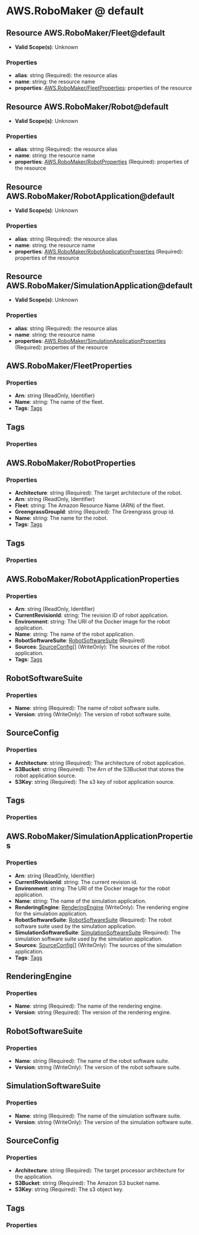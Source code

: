 # AWS.RoboMaker @ default

## Resource AWS.RoboMaker/Fleet@default
* **Valid Scope(s)**: Unknown
### Properties
* **alias**: string (Required): the resource alias
* **name**: string: the resource name
* **properties**: [AWS.RoboMaker/FleetProperties](#awsrobomakerfleetproperties): properties of the resource

## Resource AWS.RoboMaker/Robot@default
* **Valid Scope(s)**: Unknown
### Properties
* **alias**: string (Required): the resource alias
* **name**: string: the resource name
* **properties**: [AWS.RoboMaker/RobotProperties](#awsrobomakerrobotproperties) (Required): properties of the resource

## Resource AWS.RoboMaker/RobotApplication@default
* **Valid Scope(s)**: Unknown
### Properties
* **alias**: string (Required): the resource alias
* **name**: string: the resource name
* **properties**: [AWS.RoboMaker/RobotApplicationProperties](#awsrobomakerrobotapplicationproperties) (Required): properties of the resource

## Resource AWS.RoboMaker/SimulationApplication@default
* **Valid Scope(s)**: Unknown
### Properties
* **alias**: string (Required): the resource alias
* **name**: string: the resource name
* **properties**: [AWS.RoboMaker/SimulationApplicationProperties](#awsrobomakersimulationapplicationproperties) (Required): properties of the resource

## AWS.RoboMaker/FleetProperties
### Properties
* **Arn**: string (ReadOnly, Identifier)
* **Name**: string: The name of the fleet.
* **Tags**: [Tags](#tags)

## Tags
### Properties

## AWS.RoboMaker/RobotProperties
### Properties
* **Architecture**: string (Required): The target architecture of the robot.
* **Arn**: string (ReadOnly, Identifier)
* **Fleet**: string: The Amazon Resource Name (ARN) of the fleet.
* **GreengrassGroupId**: string (Required): The Greengrass group id.
* **Name**: string: The name for the robot.
* **Tags**: [Tags](#tags)

## Tags
### Properties

## AWS.RoboMaker/RobotApplicationProperties
### Properties
* **Arn**: string (ReadOnly, Identifier)
* **CurrentRevisionId**: string: The revision ID of robot application.
* **Environment**: string: The URI of the Docker image for the robot application.
* **Name**: string: The name of the robot application.
* **RobotSoftwareSuite**: [RobotSoftwareSuite](#robotsoftwaresuite) (Required)
* **Sources**: [SourceConfig](#sourceconfig)[] (WriteOnly): The sources of the robot application.
* **Tags**: [Tags](#tags)

## RobotSoftwareSuite
### Properties
* **Name**: string (Required): The name of robot software suite.
* **Version**: string (WriteOnly): The version of robot software suite.

## SourceConfig
### Properties
* **Architecture**: string (Required): The architecture of robot application.
* **S3Bucket**: string (Required): The Arn of the S3Bucket that stores the robot application source.
* **S3Key**: string (Required): The s3 key of robot application source.

## Tags
### Properties

## AWS.RoboMaker/SimulationApplicationProperties
### Properties
* **Arn**: string (ReadOnly, Identifier)
* **CurrentRevisionId**: string: The current revision id.
* **Environment**: string: The URI of the Docker image for the robot application.
* **Name**: string: The name of the simulation application.
* **RenderingEngine**: [RenderingEngine](#renderingengine) (WriteOnly): The rendering engine for the simulation application.
* **RobotSoftwareSuite**: [RobotSoftwareSuite](#robotsoftwaresuite) (Required): The robot software suite used by the simulation application.
* **SimulationSoftwareSuite**: [SimulationSoftwareSuite](#simulationsoftwaresuite) (Required): The simulation software suite used by the simulation application.
* **Sources**: [SourceConfig](#sourceconfig)[] (WriteOnly): The sources of the simulation application.
* **Tags**: [Tags](#tags)

## RenderingEngine
### Properties
* **Name**: string (Required): The name of the rendering engine.
* **Version**: string (Required): The version of the rendering engine.

## RobotSoftwareSuite
### Properties
* **Name**: string (Required): The name of the robot software suite.
* **Version**: string (WriteOnly): The version of the robot software suite.

## SimulationSoftwareSuite
### Properties
* **Name**: string (Required): The name of the simulation software suite.
* **Version**: string (WriteOnly): The version of the simulation software suite.

## SourceConfig
### Properties
* **Architecture**: string (Required): The target processor architecture for the application.
* **S3Bucket**: string (Required): The Amazon S3 bucket name.
* **S3Key**: string (Required): The s3 object key.

## Tags
### Properties

